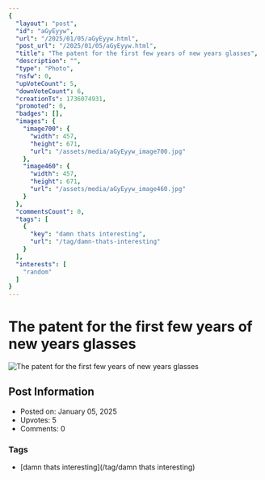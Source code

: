 ```yaml
---
{
  "layout": "post",
  "id": "aGyEyyw",
  "url": "/2025/01/05/aGyEyyw.html",
  "post_url": "/2025/01/05/aGyEyyw.html",
  "title": "The patent for the first few years of new years glasses",
  "description": "",
  "type": "Photo",
  "nsfw": 0,
  "upVoteCount": 5,
  "downVoteCount": 6,
  "creationTs": 1736074931,
  "promoted": 0,
  "badges": [],
  "images": {
    "image700": {
      "width": 457,
      "height": 671,
      "url": "/assets/media/aGyEyyw_image700.jpg"
    },
    "image460": {
      "width": 457,
      "height": 671,
      "url": "/assets/media/aGyEyyw_image460.jpg"
    }
  },
  "commentsCount": 0,
  "tags": [
    {
      "key": "damn thats interesting",
      "url": "/tag/damn-thats-interesting"
    }
  ],
  "interests": [
    "random"
  ]
}
---
```


# The patent for the first few years of new years glasses

![The patent for the first few years of new years glasses](/assets/media/aGyEyyw_image700.jpg)

## Post Information

- Posted on: January 05, 2025
- Upvotes: 5
- Comments: 0

### Tags

- [damn thats interesting](/tag/damn thats interesting)
